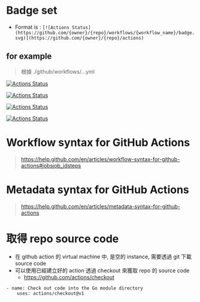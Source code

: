 # Badge set

- Format is : `[![Actions Status](https://github.com/{owner}/{repo}/workflows/{workflow_name}/badge.svg)](https://github.com/{owner}/{repo}/actions)`

## for example

> 根據 ./github/workflows/...yml

[![Actions Status](https://github.com/jhaoheng/githubAction_training/workflows/bash/badge.svg)](https://github.com/jhaoheng/githubAction_training/actions)

[![Actions Status](https://github.com/jhaoheng/githubAction_training/workflows/golang/badge.svg)](https://github.com/jhaoheng/githubAction_training/actions)

[![Actions Status](https://github.com/jhaoheng/githubAction_training/workflows/docker/badge.svg)](https://github.com/jhaoheng/githubAction_training/actions)

[![Actions Status](https://github.com/jhaoheng/githubAction_training/workflows/coverage/badge.svg)](https://github.com/jhaoheng/githubAction_training/actions)

# Workflow syntax for GitHub Actions
> https://help.github.com/en/articles/workflow-syntax-for-github-actions#jobsjob_idsteps

# Metadata syntax for GitHub Actions
> https://help.github.com/en/articles/metadata-syntax-for-github-actions

# 取得 repo source code

- 在 github action 的 virtual machine 中, 是空的 instance, 需要透過 git 下載 source code
- 可以使用已經建立好的 action 透過 checkout 來獲取 repo 的 source code
    - https://github.com/actions/checkout

```
- name: Check out code into the Go module directory
    uses: actions/checkout@v1
```
